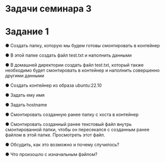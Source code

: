 # Задачи семинара 3

# Задание 1

●	Создать папку, которую мы будем готовы смонтировать в контейнер

●	В этой папке создать файл test.txt и наполнить данными

●	В домашней директории создать файл test.txt, который также необходимо будет смонтировать в контейнер и наполнить совершенно другими данными

●	Создать контейнер из образа ubuntu:22.10

●	Задать ему имя

●	Задать hostname

●	Смонтировать созданную ранее папку с хоста в контейнер

●	Смонтировать созданный ранее текстовый файл  внутрь смонтированной папки, чтобы он пересекался с созданным ранее файлом в этой папке. Просмотреть этот файл.

●	Обсудить, как это возможно и почему случилось?

●	Что произошло с изначальным файлом?

